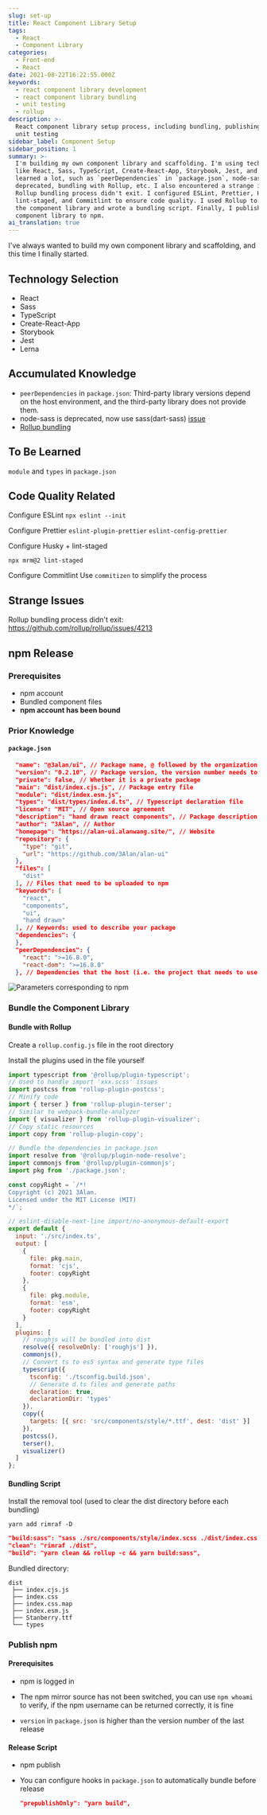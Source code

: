 ```yaml
---
slug: set-up
title: React Component Library Setup
tags:
  - React
  - Component Library
categories:
  - Front-end
  - React
date: 2021-08-22T16:22:55.000Z
keywords:
  - react component library development
  - react component library bundling
  - unit testing
  - rollup
description: >-
  React component library setup process, including bundling, publishing, and
  unit testing
sidebar_label: Component Setup
sidebar_position: 1
summary: >-
  I'm building my own component library and scaffolding. I'm using technologies
  like React, Sass, TypeScript, Create-React-App, Storybook, Jest, and Lerna. I
  learned a lot, such as `peerDependencies` in `package.json`, node-sass is
  deprecated, bundling with Rollup, etc. I also encountered a strange issue: the
  Rollup bundling process didn't exit. I configured ESLint, Prettier, Husky +
  lint-staged, and Commitlint to ensure code quality. I used Rollup to bundle
  the component library and wrote a bundling script. Finally, I published the
  component library to npm.
ai_translation: true
---
```


I've always wanted to build my own component library and scaffolding, and this time I finally started.

<!--truncate-->

## Technology Selection

- React
- Sass
- TypeScript
- Create-React-App
- Storybook
- Jest
- Lerna

## Accumulated Knowledge

- `peerDependencies` in `package.json`: Third-party library versions depend on the host environment, and the third-party library
  does not provide them.
- node-sass is deprecated, now use sass(dart-sass) [issue](https://stackoverflow.com/questions/63943756/replace-node-sass-with-dart-sass-in-create-react-app-v3-x)
- [Rollup bundling](https://www.codefeetime.com/post/rollup-config-for-react-component-library-with-typescript-scss/)

## To Be Learned

`module` and `types` in `package.json`

## Code Quality Related

Configure ESLint
`npx eslint --init`

Configure Prettier
`eslint-plugin-prettier` `eslint-config-prettier`

Configure Husky + lint-staged

```
npx mrm@2 lint-staged
```

Configure Commitlint
Use `commitizen` to simplify the process

## Strange Issues

Rollup bundling process didn't exit: https://github.com/rollup/rollup/issues/4213

## npm Release

### Prerequisites

- npm account
- Bundled component files
- **npm account has been bound**

### Prior Knowledge

#### `package.json`

```json
  "name": "@3alan/ui", // Package name, @ followed by the organization name
  "version": "0.2.10", // Package version, the version number needs to be changed every time it is released
  "private": false, // Whether it is a private package
  "main": "dist/index.cjs.js", // Package entry file
  "module": "dist/index.esm.js",
  "types": "dist/types/index.d.ts", // Typescript declaration file
  "license": "MIT", // Open source agreement
  "description": "hand drawn react components", // Package description
  "author": "3Alan", // Author
  "homepage": "https://alan-ui.alanwang.site/", // Website
  "repository": {
    "type": "git",
    "url": "https://github.com/3Alan/alan-ui"
  },
  "files": [
    "dist"
  ], // Files that need to be uploaded to npm
  "keywords": [
    "react",
    "components",
    "ui",
    "hand drawn"
  ], // Keywords: used to describe your package
  "dependencies": {
  },
  "peerDependencies": {
    "react": ">=16.8.0",
    "react-dom": ">=16.8.0"
  }, // Dependencies that the host (i.e. the project that needs to use this package) needs to have
```

![Parameters corresponding to npm](https://raw.githubusercontent.com/3Alan/images/master/img/image-20210910105028280.png)

### Bundle the Component Library

#### Bundle with Rollup

Create a `rollup.config.js` file in the root directory

Install the plugins used in the file yourself

```js
import typescript from '@rollup/plugin-typescript';
// Used to handle import 'xxx.scss' issues
import postcss from 'rollup-plugin-postcss';
// Minify code
import { terser } from 'rollup-plugin-terser';
// Similar to webpack-bundle-analyzer
import { visualizer } from 'rollup-plugin-visualizer';
// Copy static resources
import copy from 'rollup-plugin-copy';

// Bundle the dependencies in package.json
import resolve from '@rollup/plugin-node-resolve';
import commonjs from '@rollup/plugin-commonjs';
import pkg from './package.json';

const copyRight = `/*!
Copyright (c) 2021 3Alan.
Licensed under the MIT License (MIT)
*/`;

// eslint-disable-next-line import/no-anonymous-default-export
export default {
  input: './src/index.ts',
  output: [
    {
      file: pkg.main,
      format: 'cjs',
      footer: copyRight
    },
    {
      file: pkg.module,
      format: 'esm',
      footer: copyRight
    }
  ],
  plugins: [
    // roughjs will be bundled into dist
    resolve({ resolveOnly: ['roughjs'] }),
    commonjs(),
    // Convert ts to es5 syntax and generate type files
    typescript({
      tsconfig: './tsconfig.build.json',
      // Generate d.ts files and generate paths
      declaration: true,
      declarationDir: 'types'
    }),
    copy({
      targets: [{ src: 'src/components/style/*.ttf', dest: 'dist' }]
    }),
    postcss(),
    terser(),
    visualizer()
  ]
};
```

#### Bundling Script

Install the removal tool (used to clear the dist directory before each bundling)

```shell
yarn add rimraf -D
```

```json
"build:sass": "sass ./src/components/style/index.scss ./dist/index.css
"clean": "rimraf ./dist",
"build": "yarn clean && rollup -c && yarn build:sass",
```

Bundled directory:

```
dist
 ├── index.cjs.js
 ├── index.css
 ├── index.css.map
 ├── index.esm.js
 ├── Stanberry.ttf
 └── types
```

### Publish npm

#### Prerequisites

- npm is logged in

- The npm mirror source has not been switched, you can use `npm whoami` to verify, if the npm username can be returned correctly, it is fine

- `version` in `package.json` is higher than the version number of the last release

#### Release Script

- npm publish

- You can configure hooks in `package.json` to automatically bundle before release

  ```json
  "prepublishOnly": "yarn build",
  ```
